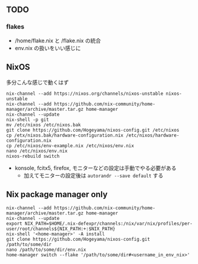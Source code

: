 
## TODO

### flakes

* /home/flake.nix と /flake.nix の統合
* env.nix の扱いをいい感じに

## NixOS

多分こんな感じで動くはず

```
nix-channel --add https://nixos.org/channels/nixos-unstable nixos-unstable
nix-channel --add https://github.com/nix-community/home-manager/archive/master.tar.gz home-manager
nix-channel --update
nix-shell -p git
mv /etc/nixos /etc/nixos.bak
git clone https://github.com/Hogeyama/nixos-config.git /etc/nixos
cp /etx/nixos.bak/hardware-configuration.nix /etc/nixos/hardware-configuration.nix
cp /etc/nixos/env-example.nix /etc/nixos/env.nix
nano /etc/nixos/env.nix
nixos-rebuild switch
```

* konsole, fcitx5, firefox, モニターなどの設定は手動でやる必要がある
  * 加えてモニターの設定後は `autorandr --save default` する

## Nix package manager only

```
nix-channel --add https://github.com/nix-community/home-manager/archive/master.tar.gz home-manager
nix-channel --update
export NIX_PATH=$HOME/.nix-defexpr/channels:/nix/var/nix/profiles/per-user/root/channels${NIX_PATH:+:$NIX_PATH}
nix-shell '<home-manager>' -A install
git clone https://github.com/Hogeyama/nixos-config.git /path/to/some/dir
nano /path/to/some/dir/env.nix
home-manager switch --flake '/path/to/some/dir#<username_in_env_nix>'
```

